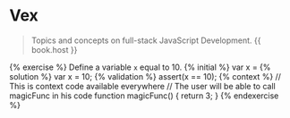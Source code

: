 # Vex

>Topics and concepts on full-stack JavaScript Development.
 {{ book.host }}
 
{% exercise %}
Define a variable `x` equal to 10.
{% initial %}
var x =
{% solution %}
var x = 10;
{% validation %}
assert(x == 10);
{% context %}
// This is context code available everywhere
// The user will be able to call magicFunc in his code
function magicFunc() {
    return 3;
}
{% endexercise %}